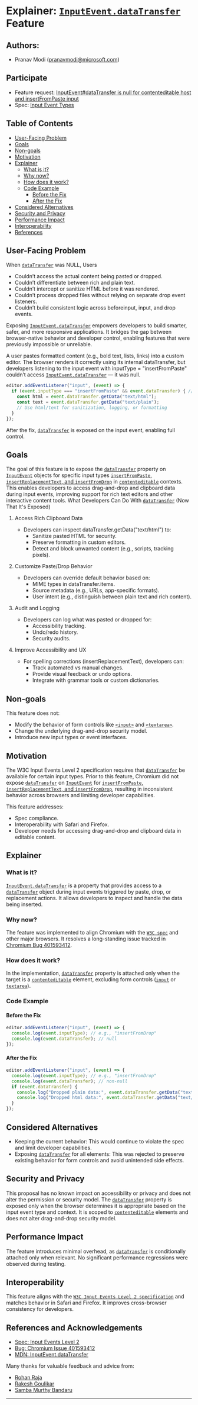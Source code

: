 # Explainer: [`InputEvent.dataTransfer`](https://w3c.github.io/input-events/#dom-inputevent-datatransfer) Feature

## Authors:
- Pranav Modi (pranavmodi@microsoft.com)

## Participate
- Feature request: [InputEvent#dataTransfer is null for contenteditable host and insertFromPaste input](https://issues.chromium.org/issues/401593412)
- Spec: [Input Event Types](https://w3c.github.io/input-events/#overview)

<!-- START doctoc generated TOC please keep comment here to allow auto update -->
<!-- DON'T EDIT THIS SECTION, INSTEAD RE-RUN doctoc TO UPDATE -->
## Table of Contents

  - [User-Facing Problem](#user-facing-problem)
  - [Goals](#goals)
  - [Non-goals](#non-goals)
  - [Motivation](#motivation)
  - [Explainer](#explainer)
    - [What is it?](#what-is-it)
    - [Why now?](#why-now)
    - [How does it work?](#how-does-it-work)
    - [Code Example](#code-example)
      - [Before the Fix](#before-the-fix)
      - [After the Fix](#after-the-fix)
  - [Considered Alternatives](#considered-alternatives)
  - [Security and Privacy](#security-and-privacy)
  - [Performance Impact](#performance-impact)
  - [Interoperability](#interoperability)
  - [References](#references)

<!-- END doctoc generated TOC please keep comment here to allow auto update -->

## User-Facing Problem
When [`dataTransfer`](https://html.spec.whatwg.org/multipage/dnd.html#datatransfer) was NULL, Users

- Couldn’t access the actual content being pasted or dropped.
- Couldn’t differentiate between rich and plain text.
- Couldn’t intercept or sanitize HTML before it was rendered.
- Couldn’t process dropped files without relying on separate drop event listeners.
- Couldn’t build consistent logic across beforeinput, input, and drop events.

Exposing [`InputEvent.dataTransfer`](https://w3c.github.io/input-events/#dom-inputevent-datatransfer) empowers developers to build smarter, safer, and more responsive applications. It bridges the gap between browser-native behavior and developer control, enabling features that were previously impossible or unreliable.

A user pastes formatted content (e.g., bold text, lists, links) into a custom editor. The browser renders it correctly using its internal dataTransfer, but developers listening to the input event with inputType = "insertFromPaste" couldn’t access [`InputEvent.dataTransfer`](https://w3c.github.io/input-events/#dom-inputevent-datatransfer) — it was null.

```js
editor.addEventListener("input", (event) => {
  if (event.inputType === "insertFromPaste" && event.dataTransfer) { // fails on the second condition and lines 49, 50 and so on not executed.
    const html = event.dataTransfer.getData("text/html");
    const text = event.dataTransfer.getData("text/plain");
    // Use html/text for sanitization, logging, or formatting
  }
});
```
After the fix, [`dataTransfer`](https://html.spec.whatwg.org/multipage/dnd.html#datatransfer) is exposed on the input event, enabling full control.

## Goals
The goal of this feature is to expose the [`dataTransfer`](https://html.spec.whatwg.org/multipage/dnd.html#datatransfer) property on [`InputEvent`](https://w3c.github.io/input-events/#interface-InputEvent) objects for specific input types [`insertFromPaste`, `insertReplacementText`, and `insertFromDrop`](https://w3c.github.io/input-events/#overview) in [`contenteditable`](https://html.spec.whatwg.org/multipage/interaction.html#attr-contenteditable) contexts. This enables developers to access drag-and-drop and clipboard data during input events, improving support for rich text editors and other interactive content tools.
What Developers Can Do With [`dataTransfer`](https://html.spec.whatwg.org/multipage/dnd.html#datatransfer) (Now That It's Exposed)
1. Access Rich Clipboard Data
   - Developers can inspect dataTransfer.getData("text/html") to:
     - Sanitize pasted HTML for security.
     - Preserve formatting in custom editors.
     - Detect and block unwanted content (e.g., scripts, tracking pixels).

2. Customize Paste/Drop Behavior
   - Developers can override default behavior based on:
     - MIME types in dataTransfer.items.
     - Source metadata (e.g., URLs, app-specific formats).
     - User intent (e.g., distinguish between plain text and rich content).

3. Audit and Logging
   - Developers can log what was pasted or dropped for:
     - Accessibility tracking.
     - Undo/redo history.
     - Security audits.

4. Improve Accessibility and UX
   - For spelling corrections (insertReplacementText), developers can:
     - Track automated vs manual changes.
     - Provide visual feedback or undo options.
     - Integrate with grammar tools or custom dictionaries.

## Non-goals
This feature does not:
- Modify the behavior of form controls like [`<input>`](https://html.spec.whatwg.org/multipage/input.html#the-input-element) and [`<textarea>`](https://html.spec.whatwg.org/multipage/form-elements.html#the-textarea-element).
- Change the underlying drag-and-drop security model.
- Introduce new input types or event interfaces.

## Motivation
The W3C Input Events Level 2 specification requires that [`dataTransfer`](https://html.spec.whatwg.org/multipage/dnd.html#datatransfer) be available for certain input types. Prior to this feature, Chromium did not expose [`dataTransfer`](https://html.spec.whatwg.org/multipage/dnd.html#datatransfer) on [`InputEvent`](https://w3c.github.io/input-events/#interface-InputEvent) for [`insertFromPaste`, `insertReplacementText`, and `insertFromDrop`](https://w3c.github.io/input-events/#overview), resulting in inconsistent behavior across browsers and limiting developer capabilities.

This feature addresses:
- Spec compliance.
- Interoperability with Safari and Firefox.
- Developer needs for accessing drag-and-drop and clipboard data in editable content.

## Explainer
### What is it?
[`InputEvent.dataTransfer`](https://w3c.github.io/input-events/#dom-inputevent-datatransfer) is a property that provides access to a [`dataTransfer`](https://html.spec.whatwg.org/multipage/dnd.html#datatransfer) object during input events triggered by paste, drop, or replacement actions. It allows developers to inspect and handle the data being inserted.

### Why now?
The feature was implemented to align Chromium with the [`W3C spec`](https://www.w3.org/TR/input-events-2/) and other major browsers. It resolves a long-standing issue tracked in [Chromium Bug 401593412](https://issues.chromium.org/issues/401593412).

### How does it work?
In the implementation, [`dataTransfer`](https://html.spec.whatwg.org/multipage/dnd.html#datatransfer) property is attached only when the target is a [`contenteditable`](https://html.spec.whatwg.org/multipage/interaction.html#attr-contenteditable) element, excluding form controls ([`input`](https://html.spec.whatwg.org/multipage/input.html#the-input-element) or [`textarea`](https://html.spec.whatwg.org/multipage/form-elements.html#the-textarea-element)).

### Code Example
#### Before the Fix
```javascript
editor.addEventListener("input", (event) => {
  console.log(event.inputType); // e.g., "insertFromDrop"
  console.log(event.dataTransfer); // null
});
```

#### After the Fix
```javascript
editor.addEventListener("input", (event) => {
  console.log(event.inputType); // e.g., "insertFromDrop"
  console.log(event.dataTransfer); // non-null
  if (event.dataTransfer) {
    console.log("Dropped plain data:", event.dataTransfer.getData("text/plain"));
    console.log("Dropped html data:", event.dataTransfer.getData("text/html"));
  }
});
```

## Considered Alternatives
- Keeping the current behavior: This would continue to violate the spec and limit developer capabilities.
- Exposing [`dataTransfer`](https://html.spec.whatwg.org/multipage/dnd.html#datatransfer) for all elements: This was rejected to preserve existing behavior for form controls and avoid unintended side effects.

## Security and Privacy
This proposal has no known impact on accessibility or privacy and does not alter the permission or security model. The [`dataTransfer`](https://html.spec.whatwg.org/multipage/dnd.html#datatransfer) property is exposed only when the browser determines it is appropriate based on the input event type and context. It is scoped to [`contenteditable`](https://html.spec.whatwg.org/multipage/interaction.html#attr-contenteditable) elements and does not alter drag-and-drop security model.

## Performance Impact
The feature introduces minimal overhead, as [`dataTransfer`](https://html.spec.whatwg.org/multipage/dnd.html#datatransfer) is conditionally attached only when relevant. No significant performance regressions were observed during testing.

## Interoperability
This feature aligns with the [`W3C Input Events Level 2 specification`](https://www.w3.org/TR/input-events-2/) and matches behavior in Safari and Firefox. It improves cross-browser consistency for developers.

## References and Acknowledgements 
- [Spec: Input Events Level 2](https://w3c.github.io/input-events/#dom-inputevent-datatransfer)
- [Bug: Chromium Issue 401593412](https://issues.chromium.org/issues/401593412)
- [MDN: InputEvent.dataTransfer](https://developer.mozilla.org/en-US/docs/Web/API/InputEvent/dataTransfer)

Many thanks for valuable feedback and advice from:
- [Rohan Raja](https://github.com/roraja)
- [Rakesh Goulikar](https://github.com/ragoulik)
- [Samba Murthy Bandaru](https://github.com/sambandaru)
---
